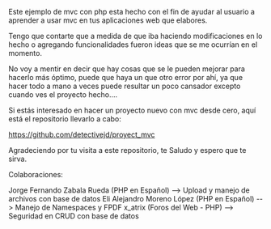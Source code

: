 Este ejemplo de mvc con php esta hecho con el fin de ayudar al usuario a aprender a
usar mvc en tus aplicaciones web que elabores. 

Tengo que contarte que a medida de que iba haciendo modificaciones en lo hecho o 
agregando funcionalidades fueron ideas que se me ocurrían en el momento. 

No voy a mentir en decir que hay cosas que se le pueden mejorar para hacerlo 
más óptimo, puede que haya un que otro error por ahí, ya que hacer todo a mano
a veces puede resultar un poco cansador excepto cuando ves el proyecto hecho....

Si estás interesado en hacer un proyecto nuevo con mvc desde cero, aquí está el
repositorio llevarlo a cabo:

https://github.com/detectivejd/proyect_mvc

Agradeciendo por tu visita a este repositorio, te Saludo y espero que te sirva.

Colaboraciones:

Jorge Fernando Zabala Rueda (PHP en Español) --> Upload y manejo de archivos con base de datos 
Eli Alejandro Moreno López (PHP en Español) --> Manejo de Namespaces y FPDF 
x_atrix (Foros del Web - PHP) --> Seguridad en CRUD con base de datos
